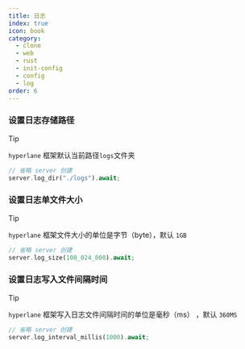 ```yaml
---
title: 日志
index: true
icon: book
category:
  - clone
  - web
  - rust
  - init-config
  - config
  - log
order: 6
---
```


### 设置日志存储路径

> [!tip]
>
> `hyperlane` 框架默认当前路径`logs`文件夹

```rust
// 省略 server 创建
server.log_dir("./logs").await;
```

### 设置日志单文件大小

> [!tip]
>
> `hyperlane` 框架文件大小的单位是字节（byte），默认 `1GB`

```rust
// 省略 server 创建
server.log_size(100_024_000).await;
```

### 设置日志写入文件间隔时间

> [!tip]
>
> `hyperlane` 框架写入日志文件间隔时间的单位是毫秒（ms） ，默认 `360MS`

```rust
// 省略 server 创建
server.log_interval_millis(1000).await;
```
